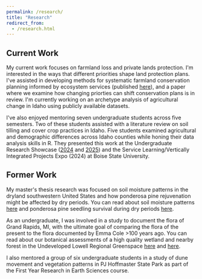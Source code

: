 ```yaml
---
permalink: /research/
title: "Research"
redirect_from: 
  - /research.html
---
```


Current Work
-----

My current work focuses on farmland loss and private lands protection. I'm interested in the ways that different priorities shape land protection plans. I've assisted in developing methods for systematic farmland conservation planning informed by ecosystem services (published [here](https://doi.org/10.1016/j.biocon.2024.110735)), and a paper where we examine how changing priorties can shift conservation plans is in review. I'm currently working on an archetype analysis of agricultural change in Idaho using publicly available datasets.

I've also enjoyed mentoring seven undergraduate students across five semesters. Two of these students assisted with a literature review on soil tilling and cover crop practices in Idaho. Five students examined agricultural and demographic differences across Idaho counties while honing their data analysis skills in R. They presented this work at the Undergraduate Research Showcase ([2024](https://scholarworks.boisestate.edu/under_showcase_2024/45) and [2025](https://scholarworks.boisestate.edu/under_showcase_2025/178 )) and the Service Learning/Vertically Integrated Projects Expo (2024) at Boise State University.

Former Work
-----

My master's thesis research was focused on soil moisture patterns in the dryland southwestern United States and how ponderosa pine rejuvenation might be affected by dry periods. You can read about soil moisture patterns [here](doi.org/10.1029/2020JG005986) and ponderosa pine seedling survival during dry periods [here](https://doi.org/10.3390/f13030370).

As an undergraduate, I was involved in a study to document the flora of Grand Rapids, MI, with the ultimate goal of comparing the flora of the present to the flora documented by Emma Cole >100 years ago. You can read about our botanical assessments of a high quality wetland and nearby forest in the Undeveloped Lowell Regional Greenspace [here](https://doi.org/10.3998/glbot.3690) and [here](http://hdl.handle.net/2027/spo.0497763.0060.304).

I also mentored a group of six undergraduate students in a study of dune movement and vegetation patterns in PJ Hoffmaster State Park as part of the First Year Research in Earth Sciences course. 
<!-- https://calvin.edu/sites/default/files/migrated/academics-departments-programs-fyres-files-research-reports-FYRES-2017Report24-Lindemulder.pdf -->

